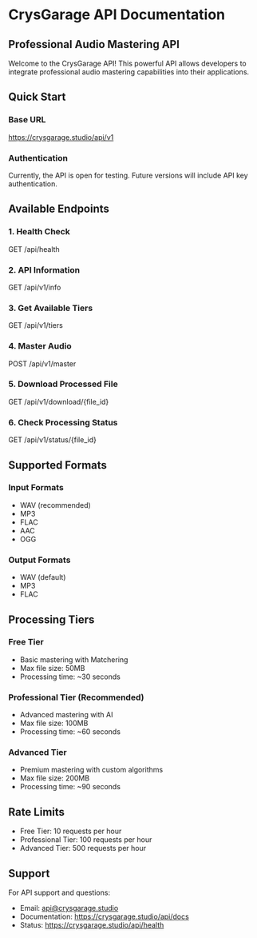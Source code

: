 # CrysGarage API Documentation

## Professional Audio Mastering API

Welcome to the CrysGarage API! This powerful API allows developers to integrate professional audio mastering capabilities into their applications.

## Quick Start

### Base URL
https://crysgarage.studio/api/v1

### Authentication
Currently, the API is open for testing. Future versions will include API key authentication.

## Available Endpoints

### 1. Health Check
GET /api/health

### 2. API Information  
GET /api/v1/info

### 3. Get Available Tiers
GET /api/v1/tiers

### 4. Master Audio
POST /api/v1/master

### 5. Download Processed File
GET /api/v1/download/{file_id}

### 6. Check Processing Status
GET /api/v1/status/{file_id}

## Supported Formats

### Input Formats
- WAV (recommended)
- MP3
- FLAC
- AAC
- OGG

### Output Formats
- WAV (default)
- MP3
- FLAC

## Processing Tiers

### Free Tier
- Basic mastering with Matchering
- Max file size: 50MB
- Processing time: ~30 seconds

### Professional Tier (Recommended)
- Advanced mastering with AI
- Max file size: 100MB
- Processing time: ~60 seconds

### Advanced Tier
- Premium mastering with custom algorithms
- Max file size: 200MB
- Processing time: ~90 seconds

## Rate Limits

- Free Tier: 10 requests per hour
- Professional Tier: 100 requests per hour
- Advanced Tier: 500 requests per hour

## Support

For API support and questions:
- Email: api@crysgarage.studio
- Documentation: https://crysgarage.studio/api/docs
- Status: https://crysgarage.studio/api/health
